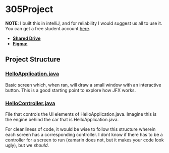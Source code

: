 # 305Project
**NOTE**: I built this in intelliJ, and for reliability I would suggest us all to use it. You can get a free student account [here](https://www.jetbrains.com/shop/eform/students).

- [**Shared Drive**](https://drive.google.com/drive/u/4/folders/17pPsI0dUodFR11Elx0rUWhlEYMHSzj_y)
- [**Figma:**](https://www.figma.com/file/fIxuX6Z3QKXZorZJdsyKDQ/C305-APP?type=design&node-id=1%3A21&mode=design&t=JnonTP9WM99wRnpF-1)
## Project Structure

### <ins>HelloApplication.java</ins>
Basic screen which, when ran, will draw a small window with an interactive button. This is a good starting point to explore how JFX works.

### <ins>HelloController.java</ins>
File that controls the UI elements of HelloApplication.java. Imagine this is the engine behind the car that is HelloApplication.java.

For cleanliness of code, it would be wise to follow this structure wherein each screen has a corresponding controller. I dont know if there has to be a controller for a screen to run (xamarin does not, but it makes your code look ugly), but we _should_.
